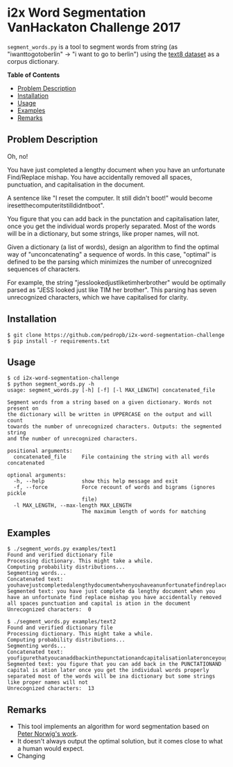# i2x Word Segmentation VanHackaton Challenge 2017


`segment_words.py` is a tool to segment words from string (as "iwanttogotoberlin" -> "i want to go to berlin") using the [text8 dataset](http://mattmahoney.net/dc/textdata) as a corpus dictionary.


**Table of Contents**
<!-- toc -->

- [Problem Description](#problem-description)
- [Installation](#installation)
- [Usage](#usage)
- [Examples](#examples)
- [Remarks](#remarks)

<!-- tocstop -->

## Problem Description

Oh, no!

You have just completed a lengthy document when you have an unfortunate Find/Replace mishap. You have accidentally removed all spaces, punctuation, and capitalisation in the document.

A sentence like "I reset the computer. It still didn't boot!" would become iresetthecomputeritstilldidntboot".

You figure that you can add back in the punctation and capitalisation later, once you get the individual words properly separated. Most of the words will be in a dictionary, but some strings, like proper names, will not.


Given a dictionary (a list of words), design an algorithm to find the optimal way of "unconcatenating" a sequence of words. In this case, "optimal" is defined to be the parsing which minimizes the number of unrecognized sequences of characters.


For example, the string "jesslookedjustliketimherbrother" would be optimally parsed as "JESS looked just like TIM her brother". This parsing has seven unrecognized characters, which we have capitalised for clarity.


## Installation

```
$ git clone https://github.com/pedropb/i2x-word-segmentation-challenge
$ pip install -r requirements.txt
```

## Usage

```
$ cd i2x-word-segmentation-challenge
$ python segment_words.py -h
usage: segment_words.py [-h] [-f] [-l MAX_LENGTH] concatenated_file

Segment words from a string based on a given dictionary. Words not present on
the dictionary will be written in UPPERCASE on the output and will count
towards the number of unrecognized characters. Outputs: the segmented string
and the number of unrecognized characters.

positional arguments:
  concatenated_file     File containing the string with all words concatenated

optional arguments:
  -h, --help            show this help message and exit
  -f, --force           Force recount of words and bigrams (ignores pickle
                        file)
  -l MAX_LENGTH, --max-length MAX_LENGTH
                        The maximum length of words for matching
```


## Examples

```
$ ./segment_words.py examples/text1
Found and verified dictionary file
Processing dictionary. This might take a while.
Computing probability distributions...
Segmenting words...
Concatenated text: youhavejustcompletedalengthydocumentwhenyouhaveanunfortunatefindreplacemishapyouhaveaccidentallyremovedallspacespunctuationandcapitalisationinthedocument
Segmented text: you have just complete da lengthy document when you have an unfortunate find replace mishap you have accidentally removed all spaces punctuation and capital is ation in the document
Unrecognized characters:  0
```

```
$ ./segment_words.py examples/text2
Found and verified dictionary file
Processing dictionary. This might take a while.
Computing probability distributions...
Segmenting words...
Concatenated text: youfigurethatyoucanaddbackinthepunctationandcapitalisationlateronceyougettheindividualwordsproperlyseparatedmostofthewordswillbeinadictionarybutsomestringslikepropernameswillnot
Segmented text: you figure that you can add back in the PUNCTATIONAND capital is ation later once you get the individual words properly separated most of the words will be ina dictionary but some strings like proper names will not
Unrecognized characters:  13
```

## Remarks

- This tool implements an algorithm for word segmentation based on [Peter Norwig's work](http://norvig.com/ipython/).
- It doesn't always output the optimal solution, but it comes close to what a human would expect.
- Changing 